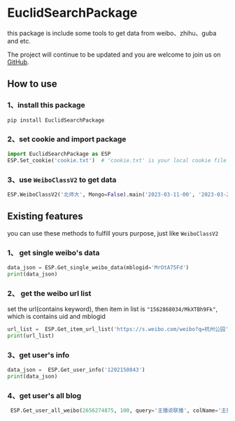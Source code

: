 # EuclidSearchPackage

this package is include some tools to get data from weibo、zhihu、guba and etc.

The project will continue to be updated and you are welcome to join us on [GitHub](https://github.com/Euclid-Jie/EuclidSearchPackage).

## How to use

### 1、install this package

```shell
pip install EuclidSearchPackage
```

### 2、set cookie and import package

```python
import EuclidSearchPackage as ESP
ESP.Set_cookie('cookie.txt')  # 'cookie.txt' is your local cookie file path
```

### 3、use `WeiboClassV2` to get data

```python
ESP.WeiboClassV2('北师大', Mongo=False).main('2023-03-11-00', '2023-03-27-21')
```

## Existing features

you can use these methods to fulfill yours purpose, just like `WeiboClassV2`


### 1、 get single weibo's data

```python
data_json = ESP.Get_single_weibo_data(mblogid='MrOtA75Fd')
print(data_json)
```
### 2、 get the weibo url list

set the url(contains keyword),  then  item in list is `"1562868034/MkXTBh9Fk"`, which is contains uid and mblogid

```python
url_list =  ESP.Get_item_url_list('https://s.weibo.com/weibo?q=杭州公园')
print(url_list)
```
### 3、get user's info

```python
data_json =  ESP.Get_user_info('1202150843')
print(data_json)
```
### 4、get user's all blog

```python
 ESP.Get_user_all_weibo(2656274875, 100, query='主播说联播', colName='主播说联播', csv=True)
```
